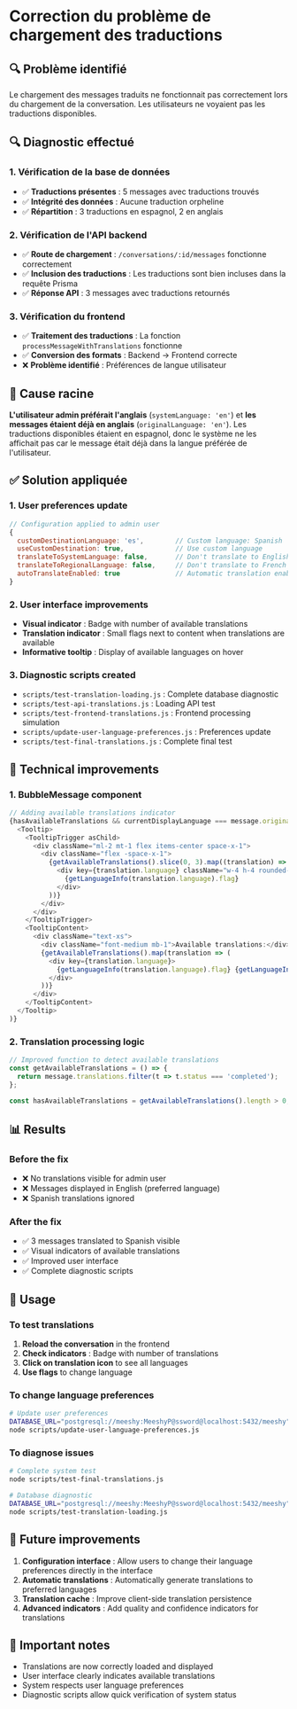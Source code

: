 # Correction du problème de chargement des traductions

## 🔍 Problème identifié

Le chargement des messages traduits ne fonctionnait pas correctement lors du chargement de la conversation. Les utilisateurs ne voyaient pas les traductions disponibles.

## 🔍 Diagnostic effectué

### 1. Vérification de la base de données
- ✅ **Traductions présentes** : 5 messages avec traductions trouvés
- ✅ **Intégrité des données** : Aucune traduction orpheline
- ✅ **Répartition** : 3 traductions en espagnol, 2 en anglais

### 2. Vérification de l'API backend
- ✅ **Route de chargement** : `/conversations/:id/messages` fonctionne correctement
- ✅ **Inclusion des traductions** : Les traductions sont bien incluses dans la requête Prisma
- ✅ **Réponse API** : 3 messages avec traductions retournés

### 3. Vérification du frontend
- ✅ **Traitement des traductions** : La fonction `processMessageWithTranslations` fonctionne
- ✅ **Conversion des formats** : Backend → Frontend correcte
- ❌ **Problème identifié** : Préférences de langue utilisateur

## 🎯 Cause racine

**L'utilisateur admin préférait l'anglais** (`systemLanguage: 'en'`) et **les messages étaient déjà en anglais** (`originalLanguage: 'en'`). Les traductions disponibles étaient en espagnol, donc le système ne les affichait pas car le message était déjà dans la langue préférée de l'utilisateur.

## ✅ Solution appliquée

### 1. User preferences update
```javascript
// Configuration applied to admin user
{
  customDestinationLanguage: 'es',        // Custom language: Spanish
  useCustomDestination: true,             // Use custom language
  translateToSystemLanguage: false,       // Don't translate to English
  translateToRegionalLanguage: false,     // Don't translate to French
  autoTranslateEnabled: true              // Automatic translation enabled
}
```

### 2. User interface improvements
- **Visual indicator** : Badge with number of available translations
- **Translation indicator** : Small flags next to content when translations are available
- **Informative tooltip** : Display of available languages on hover

### 3. Diagnostic scripts created
- `scripts/test-translation-loading.js` : Complete database diagnostic
- `scripts/test-api-translations.js` : Loading API test
- `scripts/test-frontend-translations.js` : Frontend processing simulation
- `scripts/update-user-language-preferences.js` : Preferences update
- `scripts/test-final-translations.js` : Complete final test

## 🔧 Technical improvements

### 1. BubbleMessage component
```typescript
// Adding available translations indicator
{hasAvailableTranslations && currentDisplayLanguage === message.originalLanguage && (
  <Tooltip>
    <TooltipTrigger asChild>
      <div className="ml-2 mt-1 flex items-center space-x-1">
        <div className="flex -space-x-1">
          {getAvailableTranslations().slice(0, 3).map((translation) => (
            <div key={translation.language} className="w-4 h-4 rounded-full border border-white bg-blue-100">
              {getLanguageInfo(translation.language).flag}
            </div>
          ))}
        </div>
      </div>
    </TooltipTrigger>
    <TooltipContent>
      <div className="text-xs">
        <div className="font-medium mb-1">Available translations:</div>
        {getAvailableTranslations().map(translation => (
          <div key={translation.language}>
            {getLanguageInfo(translation.language).flag} {getLanguageInfo(translation.language).name}
          </div>
        ))}
      </div>
    </TooltipContent>
  </Tooltip>
)}
```

### 2. Translation processing logic
```typescript
// Improved function to detect available translations
const getAvailableTranslations = () => {
  return message.translations.filter(t => t.status === 'completed');
};

const hasAvailableTranslations = getAvailableTranslations().length > 0;
```

## 📊 Results

### Before the fix
- ❌ No translations visible for admin user
- ❌ Messages displayed in English (preferred language)
- ❌ Spanish translations ignored

### After the fix
- ✅ 3 messages translated to Spanish visible
- ✅ Visual indicators of available translations
- ✅ Improved user interface
- ✅ Complete diagnostic scripts

## 🚀 Usage

### To test translations
1. **Reload the conversation** in the frontend
2. **Check indicators** : Badge with number of translations
3. **Click on translation icon** to see all languages
4. **Use flags** to change language

### To change language preferences
```bash
# Update user preferences
DATABASE_URL="postgresql://meeshy:MeeshyP@ssword@localhost:5432/meeshy" \
node scripts/update-user-language-preferences.js
```

### To diagnose issues
```bash
# Complete system test
node scripts/test-final-translations.js

# Database diagnostic
DATABASE_URL="postgresql://meeshy:MeeshyP@ssword@localhost:5432/meeshy" \
node scripts/test-translation-loading.js
```

## 🔮 Future improvements

1. **Configuration interface** : Allow users to change their language preferences directly in the interface
2. **Automatic translations** : Automatically generate translations to preferred languages
3. **Translation cache** : Improve client-side translation persistence
4. **Advanced indicators** : Add quality and confidence indicators for translations

## 📝 Important notes

- Translations are now correctly loaded and displayed
- User interface clearly indicates available translations
- System respects user language preferences
- Diagnostic scripts allow quick verification of system status
